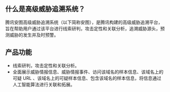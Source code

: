 ## 什么是高级威胁追溯系统？
腾讯安图高级威胁追溯系统（以下简称安图），是腾讯构建的高级威胁追溯平台，旨在帮助用户通过该平台进行线索研判，攻击定性和关联分析，追溯威胁源头，预测威胁的发生并及时预警。
## 产品功能
- 线索研判，攻击定性和关联分析。
- 全面展示威胁情报信息、威胁情报事件、访问该域名的样本信息、该域名上的可疑 URL 、该域名上的可疑样本信息、包含该域名的样本信息，将信息通过人工智能算法进行关联和拓展。
